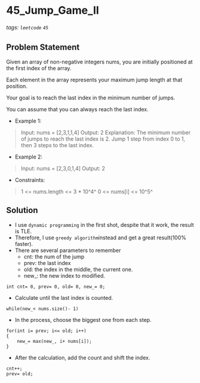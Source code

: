 # 45_Jump_Game_II
###### tags: `leetcode` `45`
## Problem Statement
Given an array of non-negative integers nums, you are initially positioned at the first index of the array.

Each element in the array represents your maximum jump length at that position.

Your goal is to reach the last index in the minimum number of jumps.

You can assume that you can always reach the last index.


- Example 1:

> Input: nums = [2,3,1,1,4]
> Output: 2
> Explanation: The minimum number of jumps to reach the last index is 2. Jump 1 step from index 0 to 1, then 3 steps to the last index.
- Example 2:

> Input: nums = [2,3,0,1,4]
> Output: 2
 
- Constraints:

> 1 <= nums.length <= 3 * 10^4^
> 0 <= nums[i] <= 10^5^

## Solution
- I use ```dynamic programming``` in the first shot, despite that it work, the result is TLE.
- Therefore, I use ```greedy algorithm```instead and get a great result(100% faster).
- There are several parameters to remember
    - cnt: the num of the jump
    - prev: the last index 
    - old: the index in the middle, the current one.
    - new_: the new index to modified.
```cpp=
int cnt= 0, prev= 0, old= 0, new_= 0;
```
- Calculate until the last index is counted.
```cpp=
while(new_< nums.size()- 1)
```
- In the process, choose the biggest one from each step.
```cpp=
for(int i= prev; i<= old; i++)
{
    new_= max(new_, i+ nums[i]);
}
```
- After the calculation, add the count and shift the index.
```cpp=
cnt++;
prev= old; 
```